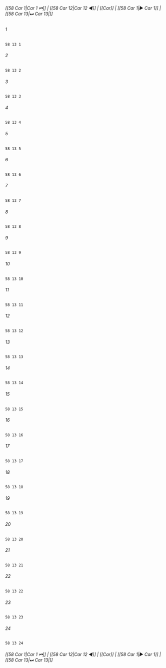 
###### [[58 Car 1|Car 1 ⏮]] | [[58 Car 12|Car 12 ◀]] | [[Car]] | [[58 Car 1|▶ Car 1]] | [[58 Car 13|⏭ Car 13|]]

###### 1
``` verse
58 13 1 
```
###### 2
``` verse
58 13 2 
```
###### 3
``` verse
58 13 3 
```
###### 4
``` verse
58 13 4 
```
###### 5
``` verse
58 13 5 
```
###### 6
``` verse
58 13 6 
```
###### 7
``` verse
58 13 7 
```
###### 8
``` verse
58 13 8 
```
###### 9
``` verse
58 13 9 
```
###### 10
``` verse
58 13 10 
```
###### 11
``` verse
58 13 11 
```
###### 12
``` verse
58 13 12 
```
###### 13
``` verse
58 13 13 
```
###### 14
``` verse
58 13 14 
```
###### 15
``` verse
58 13 15 
```
###### 16
``` verse
58 13 16 
```
###### 17
``` verse
58 13 17 
```
###### 18
``` verse
58 13 18 
```
###### 19
``` verse
58 13 19 
```
###### 20
``` verse
58 13 20 
```
###### 21
``` verse
58 13 21 
```
###### 22
``` verse
58 13 22 
```
###### 23
``` verse
58 13 23 
```
###### 24
``` verse
58 13 24 
```

###### [[58 Car 1|Car 1 ⏮]] | [[58 Car 12|Car 12 ◀]] | [[Car]] | [[58 Car 1|▶ Car 1]] | [[58 Car 13|⏭ Car 13|]]

